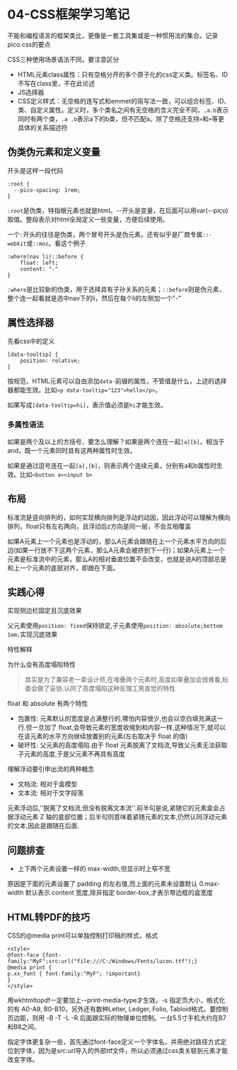 # 04-CSS框架学习笔记

不能和编程语言的框架类比，更像是一套工具集或是一种惯用法的集合。记录pico.css的要点

CSS三种使用场景语法不同，要注意区分

* HTML元素class属性：只有空格分开的多个原子化的css定义类。标签名、ID不写在class里，不在此论述
* JS选择器
* CSS定义样式：无空格的连写式和emmet的简写法一致，可以组合标签、ID、类、自定义属性。定义时，多个类名之间有无空格的含义完全不同，`.a.b`表示同时有两个类，`.a .b`表示a下的b类，但不匹配a。除了空格还支持`>`和`+`等更具体的关系描述符

## 伪类伪元素和定义变量

开头是这样一段代码

```
:root {
  --pico-spacing: 1rem;
}
```

`:root`是伪类，特指根元素也就是html。--开头是变量，在后面可以用var(--pico)取值。整段表示对html全局定义一些变量，方便后续使用。

一个`:`开头的往往是伪类，两个冒号开头是伪元素。还有似乎是厂商专属`::-webkit`或`::moz`。看这个例子

```
:where(nav li)::before {
    float: left;
    content: "-"
}
```

`:where`是比较新的伪类，用于选择具有子孙关系的元素；`::before`则是伪元素，整个连一起看就是选中nav下的li，然后在每个li的左侧加一个"-"

## 属性选择器

先看css中的定义

```
[data-tooltip] {
    position: relative;
}
```

按规范，HTML元素可以自由添加`data-`前缀的属性，不管值是什么，上述的选择器都能生效。比如`<p data-tooltip="123">hello</p>`。

如果写成`[data-tooltip=hi]`，表示值必须是`hi`才能生效。

### 多属性语法

如果是两个及以上的方括号，要怎么理解？如果是两个连在一起`[a][b]`，相当于and，既一个元素同时具有这两种属性时生效。

如果是通过逗号连在一起`[a],[b]`，则表示两个连续元素，分别有a和b属性时生效。比如`<button a><input b>`

## 布局

标准流是竖向排列的，如何实现横向排列是浮动的动因，因此浮动可以理解为横向排列，float只有左右两向，且浮动后z方向是同一层，不会互相覆盖

如果A元素上一个元素也是浮动的，那么A元素会跟随在上一个元素水平方向的后边(如果一行放不下这两个元素，那么A元素会被挤到下一行)；如果A元素上一个元素是标准流中的元素，那么A的相对垂直位置不会改变，也就是说A的顶部总是和上一个元素的底部对齐，即跟在下面。

## 实践心得

实现侧边栏固定且沉底效果

父元素使用`position: fixed`保持锁定,子元素使用`position: absolute;bottom 1em;`实现沉底效果

特性解释

为什么会有高度塌陷特性

> 其实是为了兼容老一辈设计师,在堆叠两个元素时,高度如果叠加会很难看,标委会做了妥协,认同了高度塌陷这种反理工男直觉的特性

float 和 absolute 有两个特性

* 包裹性: 元素默认的宽度是占满整行的,哪怕内容很少,也会以空白填充满这一行.但一旦加了 float,会导致元素的宽度收缩到和内容一样,这种情况下,就可以在该元素的水平方向继续放置别的元素(左右取决于 float 的值)
* 破坏性: 父元素的高度塌陷.由于 float 元素脱离了文档流,导致父元素无法获取子元素的高度,于是父元素不再具有高度

理解浮动要引申出流的两种概念

* 文档流: 相对于盒模型
* 文本流: 相对于文字段落

元素浮动后,''脱离了文档流,但没有脱离文本流''.前半句是说,紧随它的元素盒会占据浮动元素 Z 轴的底部位置；后半句则意味着紧随元素的文本,仍然认同浮动元素的文本,因此是跟随在后面.

## 问题排查

* 上下两个元素设置一样的 max-width,但显示时上窄不宽

原因是下面的元素设置了 padding 的左右值,而上面的元素未设置默认 0.max-width 默认表示 content 宽度,除非指定 border-box,才表示带边框的盒宽度

## HTML转PDF的技巧

CSS的@media print可以单独控制打印稿的样式，格式

```
<style>
@font-face {font-family:"MyF";src:url("file:///C:/Windows/Fonts/lucon.ttf");}
@media print {
p.xx_font { font-family:"MyF"; !important}
}
</style>
```

用wkhtmltopdf一定要加上--print-media-type才生效。-s 指定页大小，格式化的有 A0-A9, B0-B10，另外还有数种Letter, Ledger, Folio, Tabloid格式。要控制页边距，则用 -B -T -L -R 后面跟实际的物理单位控制。一台5.5寸手机大约在B7和B8之间。

指定字体更复杂一些，首先通过font-face定义一个字体名，并用绝对路径方式定位到字体，因为是src:url导入的外部ttf文件，所以必须通过css类关联到元素才能改变字体。
